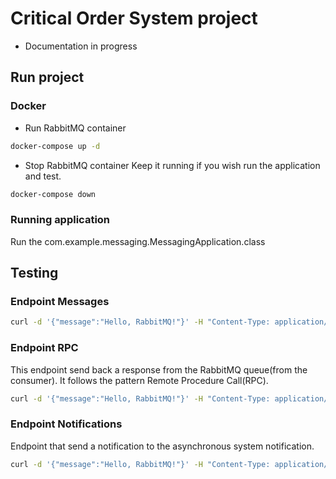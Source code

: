 # Critical Order System project

- Documentation in progress

## Run project

### Docker

- Run RabbitMQ container

```sh
docker-compose up -d
```

- Stop RabbitMQ container
  Keep it running if you wish run the application and test.

```sh
docker-compose down
```

### Running application

Run the com.example.messaging.MessagingApplication.class

## Testing

### Endpoint Messages

```sh
curl -d '{"message":"Hello, RabbitMQ!"}' -H "Content-Type: application/json" -X POST http://localhost:8080/messages
```

### Endpoint RPC

This endpoint send back a response from the RabbitMQ queue(from the consumer). It follows the pattern Remote Procedure
Call(RPC).

```sh
curl -d '{"message":"Hello, RabbitMQ!"}' -H "Content-Type: application/json" -X POST http://localhost:8080/rpc
```

### Endpoint Notifications

Endpoint that send a notification to the asynchronous system notification.

```sh
curl -d '{"message":"Hello, RabbitMQ!"}' -H "Content-Type: application/json" -X POST http://localhost:8080/rpc
```
